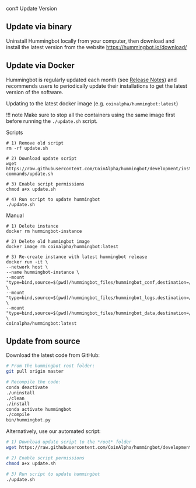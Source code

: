 con# Update Version

## Update via binary

Uninstall Hummingbot locally from your computer, then download and install the latest version from the website https://hummingbot.io/download/

## Update via Docker

Hummingbot is regularly updated each month (see [Release Notes](/release-notes/)) and recommends users to periodically update their installations to get the latest version of the software.

Updating to the latest docker image (e.g. `coinalpha/hummingbot:latest`)

!!! note
    Make sure to stop all the containers using the same image first  before running the `./update.sh` script.

Scripts

```Script
# 1) Remove old script
rm -rf update.sh

# 2) Download update script
wget https://raw.githubusercontent.com/CoinAlpha/hummingbot/development/installation/docker-commands/update.sh

# 3) Enable script permissions
chmod a+x update.sh

# 4) Run script to update hummingbot
./update.sh
```

Manual

```Manual
# 1) Delete instance
docker rm hummingbot-instance

# 2) Delete old hummingbot image
docker image rm coinalpha/hummingbot:latest

# 3) Re-create instance with latest hummingbot release
docker run -it \
--network host \
--name hummingbot-instance \
--mount "type=bind,source=$(pwd)/hummingbot_files/hummingbot_conf,destination=/conf/" \
--mount "type=bind,source=$(pwd)/hummingbot_files/hummingbot_logs,destination=/logs/" \
--mount "type=bind,source=$(pwd)/hummingbot_files/hummingbot_data,destination=/data/" \
coinalpha/hummingbot:latest
```

## Update from source

Download the latest code from GitHub:

```bash
# From the hummingbot root folder:
git pull origin master

# Recompile the code:
conda deactivate
./uninstall
./clean
./install
conda activate hummingbot
./compile
bin/hummingbot.py
```

Alternatively, use our automated script:

```bash
# 1) Download update script to the *root* folder
wget https://raw.githubusercontent.com/CoinAlpha/hummingbot/development/installation/install-from-source/update.sh

# 2) Enable script permissions
chmod a+x update.sh

# 3) Run script to update hummingbot
./update.sh
```
